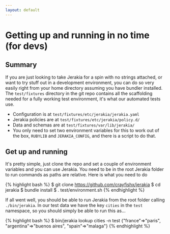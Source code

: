 ```yaml
---
layout: default
---
```


# Getting up and running in no time (for devs)

## Summary

If you are just looking to take Jerakia for a spin with no strings attached, or want to try stuff out in a development environment, you can do so very easily right from your home directory assuming you have bundler installed.  The `test/fixtures` directory in the git repo contains all the scaffolding needed for a fully working test environment, it's what our automated tests use.

* Configuration is at `test/fixtures/etc/jerakia/jerakia.yaml`
* Jerakia policies are at `test/fixtures/etc/jerakia/policy.d/`
* Data and schemas are at `test/fixtures/var/lib/jerakia/`
* You only need to set two environment variables for this to work out of the box, `RUBYLIB` and `JERAKIA_CONFIG`, and there is a script to do that.

## Get up and running

It's pretty simple, just clone the repo and set a couple of environment variables and you can use Jerakia.  You need to be in the root Jerakia folder to run commands as paths are relative.  Here is what you need to do

{% highlight bash %}
$ git clone https://github.com/crayfishx/jerakia
$ cd jerakia
$ bundle install
$ . test/environment.sh
{% endhighlight %}

If all went well, you should be able to run Jerakia from the root folder calling `./bin/jerakia`.   In our test data we have the key `cities` in the `test` namespace, so you should simply be able to run this as...

{% highlight bash %}
$ bin/jerakia lookup cities -n test
{"france"=>"paris", "argentina"=>"buenos aires", "spain"=>"malaga"}
{% endhighlight %}

